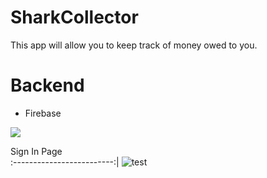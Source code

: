 # SharkCollector
This app will allow you to keep track of money owed to you.

# Backend 
* Firebase

![](https://media.giphy.com/media/3gNorOcY87dXSGiak5/giphy.gif)


Sign In Page            
:-------------------------:|
![test](https://user-images.githubusercontent.com/23439368/31855607-785e2588-b67c-11e7-83b1-a2ea3f815b35.png)






